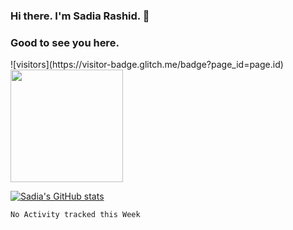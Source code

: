 ### Hi there. I'm Sadia Rashid. 👋

<!--
**Srashi25/Srashi25** is a ✨ _special_ ✨ repository because its `README.md` (this file) appears on your GitHub profile.

Here are some ideas to get you started:

- 🔭 I’m currently working on ...
- 🌱 I’m currently learning ...
- 👯 I’m looking to collaborate on ...
- 🤔 I’m looking for help with ...
- 💬 Ask me about ...
- 📫 How to reach me: ...
- 😄 Pronouns: ...
- ⚡ Fun fact: ...
-->

<h3>Good to see you here.</h3>
![visitors](https://visitor-badge.glitch.me/badge?page_id=page.id)

<img height="180em" src="https://github-readme-stats.vercel.app/api?username=Srashi25&show_icons=true&hide_border=true&&count_private=true&include_all_commits=true" />


[![Sadia's GitHub stats](https://github-readme-stats.vercel.app/api?username=srashi25&show_icons=true)](https://github.com/srashi25/github-readme-stats)
<!--START_SECTION:waka-->
```text
No Activity tracked this Week
```
<!--END_SECTION:waka-->
